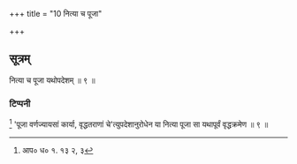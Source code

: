 +++
title = "10 नित्या च पूजा"

+++
## सूत्रम्
नित्या च पूजा यथोपदेशम् ॥ ९ ॥  
### टिप्पनी
[^१] 'पूजा वर्णज्यायसां कार्या, वृद्धतराणां चे'त्युपदेशानुरोधेन या नित्या पूजा सा यथापूर्वं वृद्धक्रमेण ॥ ९ ॥  

[^१]: आप० ध० १. १३ २, ३
